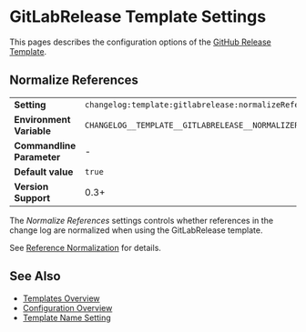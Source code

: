 <!--
  <auto-generated>
    The contents of this file were generated by a tool.
    Any changes to this file will be overwritten.
    To change the content of this file, edit 'gitlabrelease-template.md.scriban'
  </auto-generated>
-->
# GitLabRelease Template Settings

This pages describes the configuration options of the [GitHub Release Template](../../templates.md#gitlab-release-template).

## Normalize References

<table>
    <tr>
        <td><b>Setting</b></td>
        <td><code>changelog:template:gitlabrelease:normalizeReferences</code></td>
    </tr>
    <tr>
        <td><b>Environment Variable</b></td>
        <td><code>CHANGELOG__TEMPLATE__GITLABRELEASE__NORMALIZEREFERENCES</code></td>
    </tr>
    <tr>
        <td><b>Commandline Parameter</b></td>
        <td>-</td>
    </tr>
    <tr>
        <td><b>Default value</b></td>
        <td>
            <code>true</code>
        </td>
    </tr>
    <tr>
        <td><b>Version Support</b></td>
        <td>0.3+</td>
    </tr>
</table>

The *Normalize References* settings controls whether references in the change log are normalized when using the GitLabRelease template.

See [Reference Normalization](../../auto-references.md#normalization) for details.

## See Also

- [Templates Overview](../../templates.md)
- [Configuration Overview](../../configuration.md)
- [Template Name Setting](./template-name.md)

